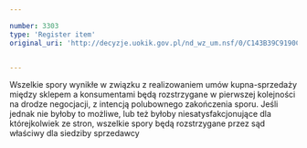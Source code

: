 ```yaml
---

number: 3303
type: 'Register item'
original_uri: 'http://decyzje.uokik.gov.pl/nd_wz_um.nsf/0/C143B39C9190C6D0C1257A30002DE71B?OpenDocument'


---
```


Wszelkie spory wynikłe w związku z realizowaniem umów kupna-sprzedaży między sklepem a konsumentami będą rozstrzygane w pierwszej kolejności na drodze negocjacji, z intencją polubownego zakończenia sporu. Jeśli jednak nie byłoby to możliwe, lub też byłoby niesatysfakcjonujące dla którejkolwiek ze stron, wszelkie spory będą rozstrzygane przez sąd właściwy dla siedziby sprzedawcy
